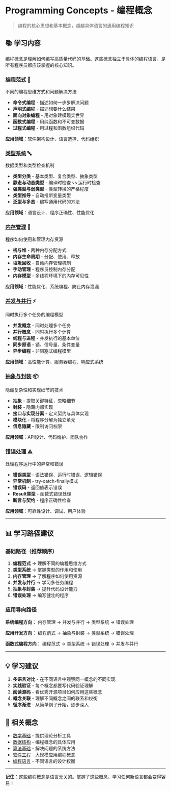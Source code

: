 # Programming Concepts - 编程概念

> 编程的核心思想和基本概念，超越具体语言的通用编程知识

## 📚 学习内容

编程概念是理解如何编写高质量代码的基础。这些概念独立于具体的编程语言，是所有程序员都应该掌握的核心知识。

### [编程范式](programming-paradigms.md) 🎨
不同的编程思维方式和问题解决方法

- **命令式编程** - 描述如何一步步解决问题
- **声明式编程** - 描述想要什么结果
- **面向对象编程** - 用对象建模现实世界
- **函数式编程** - 用纯函数和不可变数据
- **过程式编程** - 用过程和函数组织代码

**应用领域**：软件架构设计、语言选择、代码组织

### [类型系统](type-systems.md) 🔤
数据类型和类型检查机制

- **类型分类** - 基本类型、复合类型、抽象类型
- **静态与动态类型** - 编译时检查 vs 运行时检查
- **强类型与弱类型** - 类型转换的严格程度
- **类型推导** - 自动推断变量类型
- **泛型与多态** - 编写通用代码的方法

**应用领域**：语言设计、程序正确性、性能优化

### [内存管理](memory-management.md) 💾
程序如何使用和管理内存资源

- **栈与堆** - 两种内存分配方式
- **内存生命周期** - 分配、使用、释放
- **垃圾回收** - 自动内存管理机制
- **手动管理** - 程序员控制内存分配
- **内存模型** - 多线程环境下的内存可见性

**应用领域**：性能优化、系统编程、防止内存泄漏

### [并发与并行](concurrency-parallelism.md) ⚡
同时执行多个任务的编程模型

- **并发概念** - 同时处理多个任务
- **并行概念** - 同时执行多个计算
- **线程与进程** - 并发执行的基本单位
- **同步原语** - 锁、信号量、条件变量
- **异步编程** - 非阻塞式编程模型

**应用领域**：高性能计算、服务器编程、响应式系统

### [抽象与封装](abstraction-encapsulation.md) 📦
隐藏复杂性和实现细节的技术

- **抽象** - 提取关键特征，忽略细节
- **封装** - 隐藏内部实现
- **接口与实现分离** - 定义契约与具体实现
- **模块化** - 将程序分解为独立单元
- **信息隐藏** - 限制访问权限

**应用领域**：API设计、代码维护、团队协作

### [错误处理](error-handling.md) ⚠️
处理程序运行中的异常和错误

- **错误类型** - 语法错误、运行时错误、逻辑错误
- **异常机制** - try-catch-finally模式
- **错误码** - 返回值表示错误
- **Result类型** - 函数式错误处理
- **断言与契约** - 程序正确性检查

**应用领域**：可靠性设计、调试、用户体验

---

## 📊 学习路径建议

### 基础路径（推荐顺序）
1. **编程范式** → 理解不同的编程思维方式
2. **类型系统** → 掌握类型的作用和使用
3. **内存管理** → 了解程序如何使用资源
4. **并发与并行** → 学习多任务编程
5. **抽象与封装** → 提升代码设计能力
6. **错误处理** → 编写健壮的程序

### 应用导向路径

**系统编程方向**：
内存管理 → 并发与并行 → 类型系统 → 错误处理

**应用开发方向**：
编程范式 → 抽象与封装 → 类型系统 → 错误处理

**函数式编程方向**：
编程范式 → 类型系统 → 错误处理 → 并发与并行

---

## 💡 学习建议

1. **多语言对比** - 在不同语言中观察同一概念的不同实现
2. **实践验证** - 每个概念都要写代码验证理解
3. **阅读源码** - 看优秀开源项目如何应用这些概念
4. **概念关联** - 理解不同概念之间的联系和权衡
5. **循序渐进** - 从简单例子开始，逐步深入

## 🔗 相关概念

- [数学基础](../mathematics/) - 提供理论分析工具
- [数据结构](../data-structures/) - 编程概念的具体应用
- [算法基础](../algorithms/) - 解决问题的系统方法
- [软件工程](../../software-engineering/) - 大规模应用编程概念
- [编程语言](../../languages/) - 不同语言的设计权衡

---

**记住**：这些编程概念是语言无关的。掌握了这些概念，学习任何新语言都会变得容易！
